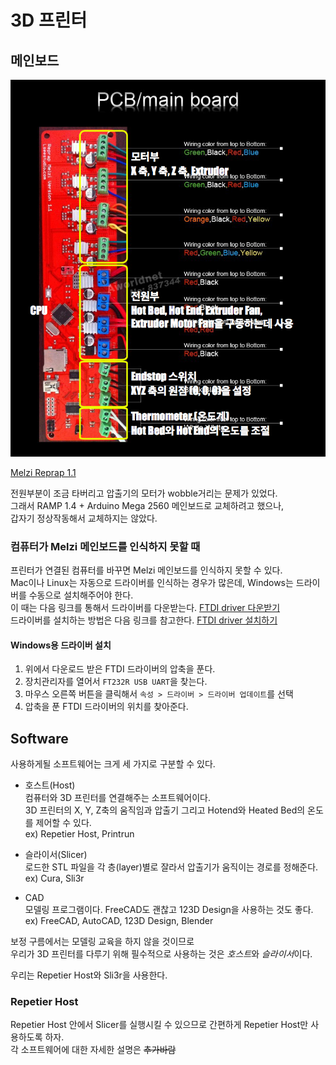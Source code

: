 # 3D 프린터

## 메인보드
![](/3D_Printer/Cloud_3D_Printer_Motherboard.png)

[Melzi Reprap 1.1](http://reprap.org/wiki/Melzi)  

전원부분이 조금 타버리고 압출기의 모터가 wobble거리는 문제가 있었다.  
그래서 RAMP 1.4 + Arduino Mega 2560 메인보드로 교체하려고 했으나,  
갑자기 정상작동해서 교체하지는 않았다.

### 컴퓨터가 Melzi 메인보드를 인식하지 못할 때
프린터가 연결된 컴퓨터를 바꾸면 Melzi 메인보드를 인식하지 못할 수 있다.  
Mac이나 Linux는 자동으로 드라이버를 인식하는 경우가 많은데, Windows는 드라이버를 수동으로 설치해주어야 한다.  
이 때는 다음 링크를 통해서 드라이버를 다운받는다. [FTDI driver 다운받기](http://www.ftdichip.com/Drivers/VCP.htm)  
드라이버를 설치하는 방법은 다음 링크를 참고한다. [FTDI driver 설치하기](http://forums.reprap.org/read.php?1,417199,418768#msg-418768)

#### Windows용 드라이버 설치

1. 위에서 다운로드 받은 FTDI 드라이버의 압축을 푼다.
2. 장치관리자를 열어서 `FT232R USB UART`을 찾는다.
3. 마우스 오른쪽 버튼을 클릭해서 `속성 > 드라이버 > 드라이버 업데이트`를 선택
4. 압축을 푼 FTDI 드라이버의 위치를 찾아준다.

## Software

사용하게될 소프트웨어는 크게 세 가지로 구분할 수 있다.  

 - 호스트(Host)  
   컴퓨터와 3D 프린터를 연결해주는 소프트웨어이다.  
   3D 프린터의 X, Y, Z축의 움직임과 압출기 그리고 Hotend와 Heated Bed의 온도를 제어할 수 있다.  
   ex) Repetier Host, Printrun
 
 - 슬라이서(Slicer)  
   로드한 STL 파일을 각 층(layer)별로 잘라서 압출기가 움직이는 경로를 정해준다.  
   ex) Cura, Sli3r
 
 - CAD  
   모델링 프로그램이다. FreeCAD도 괜찮고 123D Design을 사용하는 것도 좋다.  
   ex) FreeCAD, AutoCAD, 123D Design, Blender
 
보정 구름에서는 모델링 교육을 하지 않을 것이므로  
우리가 3D 프린터를 다루기 위해 필수적으로 사용하는 것은 *호스트*와 *슬라이서*이다.

우리는 Repetier Host와 Sli3r을 사용한다.

### Repetier Host

Repetier Host 안에서 Slicer를 실행시킬 수 있으므로 간편하게 Repetier Host만 사용하도록 하자.  
각 소프트웨어에 대한 자세한 설명은 ~~추가바람~~
